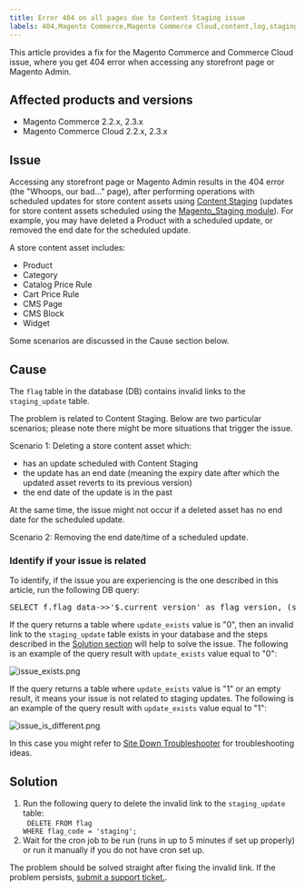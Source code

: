 ```yaml
---
title: Error 404 on all pages due to Content Staging issue
labels: 404,Magento Commerce,Magento Commerce Cloud,content,log,staging,troubleshooting
---
```


This article provides a fix for the Magento Commerce and Commerce Cloud issue, where you get 404 error when accessing any storefront page or Magento Admin.

## Affected products and versions

* Magento Commerce 2.2.x, 2.3.x
* Magento Commerce Cloud 2.2.x, 2.3.x

## Issue

Accessing any storefront page or Magento Admin results in the 404 error (the "Whoops, our bad..." page), after performing operations with scheduled updates for store content assets using [Content Staging](http://docs.magento.com/m2/ee/user_guide/cms/content-staging.html) (updates for store content assets scheduled using the [Magento\_Staging module](http://devdocs.magento.com/guides/v2.2/mrg/ee/Staging.html)). For example, you may have deleted a Product with a scheduled update, or removed the end date for the scheduled update.

A store content asset includes:

* Product
* Category
* Catalog Price Rule
* Cart Price Rule
* CMS Page
* CMS Block
* Widget

Some scenarios are discussed in the Cause section below.

## Cause

The `` flag `` table in the database (DB) contains invalid links to the `` staging_update `` table.

The problem is related to Content Staging. Below are two particular scenarios; please note there might be more situations that trigger the issue.

Scenario 1: Deleting a store content asset which:

* has an update scheduled with Content Staging
* the update has an end date (meaning the expiry date after which the updated asset reverts to its previous version)
* the end date of the update is in the past

At the same time, the issue might not occur if a deleted asset has no end date for the scheduled update.

Scenario 2: Removing the end date/time of a scheduled update.

### Identify if your issue is related 

To identify, if the issue you are experiencing is the one described in this article, run the following DB query:

<pre class="c-mrkdwn__pre" data-stringify-type="pre">SELECT f.flag_data->>'$.current_version' as flag_version, (su.id IS NOT NULL) as update_exists FROM flag f LEFT JOIN staging_update su ON su.id = f.flag_data->>'$.current_version' WHERE flag_code = 'staging';</pre>

If the query returns a table where `` update_exists `` value is "0", then an invalid link to the `` staging_update `` table exists in your database and the steps described in the [Solution section](#solution) will help to solve the issue. The following is an example of the query result with `` update_exists `` value equal to "0":

![issue_exists.png](https://support.magento.com/hc/article_attachments/360057617492/issue_exists.png)

If the query returns a table where `` update_exists `` value is "1" or an empty result, it means your issue is not related to staging updates. The following is an example of the query result with `` update_exists `` value equal to "1":

![issue_is_different.png](https://support.magento.com/hc/article_attachments/360057773131/issue_is_different.png)

In this case you might refer to [Site Down Troubleshooter](https://support.magento.com/hc/en-us/articles/360029351531) for troubleshooting ideas.

## Solution

1. Run the following query to delete the invalid link to the `` staging_update `` table:   
    <code class="language-sql" style="white-space: pre;">  DELETE FROM flag WHERE flag\_code = 'staging';</code>
1. Wait for the cron job to be run (runs in up to 5 minutes if set up properly) or run it manually if you do not have cron set up.

The problem should be solved straight after fixing the invalid link. If the problem persists, [submit a support ticket.](https://support.magento.com/hc/en-us/articles/360019088251).  